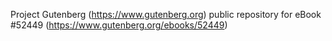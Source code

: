 Project Gutenberg (https://www.gutenberg.org) public repository for
eBook #52449 (https://www.gutenberg.org/ebooks/52449)
